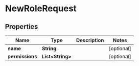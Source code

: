 
# NewRoleRequest

## Properties
Name | Type | Description | Notes
------------ | ------------- | ------------- | -------------
**name** | **String** |  |  [optional]
**permissions** | **List&lt;String&gt;** |  |  [optional]




